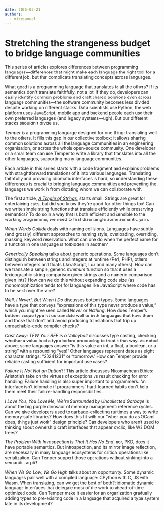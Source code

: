 ```yaml
---
date: 2025-03-21
authors:
  - mikesamuel
---
```


# Stretching the strangeness budget to bridge language communities

This series of articles explores differences between programming
languages&mdash;differences that might make each language the right
tool for a different job, but that complicate translating concepts
across languages.

What good is a programming language that translates to all the others?
If its semantics don't translate faithfully, not a lot. If they do,
developers can easily identify common problems and craft shared
solutions even across language communities&mdash;the software
community becomes less divided despite working on different
stacks. Data scientists use Python, the web platform uses JavaScript,
mobile app and backend people each use their own preferred languages
(and legacy systems&mdash;ugh). But our different stacks shouldn't divide us.

*Temper* is a programming language designed for one thing: translating
well to the others.  It fills this gap in our collective toolbox; it
allows sharing common solutions across all the language communities in
an engineering organisation, or across the whole open-source
community. One developer or a small team can use Temper to write a
library that translates into all the other languages, supporting many
language communities.

Each article in this series starts with a code fragment and explains
problems with straightforward translations of it into various
languages. Translating faithfully and providing idiomatic interfaces
is hard, so understanding these differences is crucial to bridging
language communities and preventing the languages we work in from
dictating whom we can collaborate with.

<!-- more -->

The first article, [*A Tangle of Strings*](./tangle-of-strings.md),
starts small.  Strings are great for entertaining `cat`s, but did you
know they're good for other things too! Can we write simple string
functions that translate efficiently while preserving semantics? To do
so in a way that is both efficient and sensible to the working
programmer, we need to first disentangle some semantic yarn.

*When Words Collide* deals with naming collisions. Languages have
subtly (and grossly) different approaches to naming style,
overloading, overriding, masking, keyword reservation. What can one
do when the perfect name for a function in one language is forbidden
in another?

*Generically Speaking* talks about generic operations. Some languages
don’t distinguish between strings and integers at runtime (Perl, PHP),
others between integers and floats (JavaScript, Lua and many
others). How can we translate a simple, generic *minimum* function so
that it uses a lexicographic string comparison given strings and
a numeric comparison given ints? How can we do this without expanding
code size (as monomorphization tends to) for languages like JavaScript
where code has to be sent over the wire?

*Well, I Never!, But When I Do* discusses bottom types. Some languages
have a type that conveys “expressions of this type never produce a
value,” which you might've seen called *Never* or *Nothing*. How does
Temper’s bottom-esque type let us translate well to both languages that
have them and those that don’t and avoid producing translations that
trip up unreachable-code compiler checks?

*Cast Away: TFW Your BFF is a Volleyball* discusses type casting,
checking whether a value is of a type before proceeding to treat it
that way. As noted above, some languages answer “is this value an int,
a float, a boolean, or a string” with a resounding “yes!” Other
languages represent dates as eight character strings: “20241231” or
“tomorrow.” How can Temper provide reliable casting sufficient for
important use cases?

*Failure Is Not Not an Option*?! This article discusses
Nicomachean Ethics: Aristotle’s take on the virtues of exceptions vs
result checking for error handling. Failure handling is also super
important to programmers. An interface isn’t idiomatic if programmers'
hard-learned habits don't help them meet their failure-handling
responsibilities.

*I Love You, You Love Me, We're Surrounded by Uncollected Garbage* is
about the big purple dinosaur of memory management: reference
cycles. Can we give developers used to garbage-collecting runtimes a
way to write memory-safe libraries? How does this fit with our “when
you do as OCaml does, things just work” design principle? Can
developers who aren’t used to thinking about ownership craft
interfaces that appear cyclic, like W3 DOM trees?

*The Problem With Introspection Is That It Has No End*, nor, PKD, does
it have portable semantics. But introspection, and its mirror image
reflection, are necessary in many language ecosystems for critical
operations like serialization. Can Temper support those operations
without sinking into a semantic tarpit?

*When We Go Low, We Go High* talks about an opportunity. Some dynamic
languages pair well with a compiled language: CPython with C, JS with
Wasm. When translating, can we get the best of both?: idiomatic
dynamic language interfaces that delegate most of the work to
ahead-of-time optimized code. Can Temper make it easier for an
organization gradually adding types to pre-exisitng code in a language
that acquired a type system late in its development?
